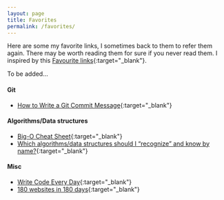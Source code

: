 ```yaml
---
layout: page
title: Favorites
permalink: /favorites/
---
```


Here are some my favorite links, I sometimes back to them to refer them again. There may be worth reading them for sure if you never read them. I inspired by this [Favourite links](http://szulctomasz.com/favourite-links.html){:target="_blank"}.

To be added...

#### Git
- [How to Write a Git Commit Message](http://chris.beams.io/posts/git-commit/){:target="_blank"}

#### Algorithms/Data structures
- [Big-O Cheat Sheet](http://bigocheatsheet.com/){:target="_blank"}
- [Which algorithms/data structures should I “recognize” and know by name?](http://programmers.stackexchange.com/a/155649/225558){:target="_blank"}

#### Misc
- [Write Code Every Day](http://ejohn.org/blog/write-code-every-day/){:target="_blank"}
- [180 websites in 180 days](https://jenniferdewalt.com/){:target="_blank"}
